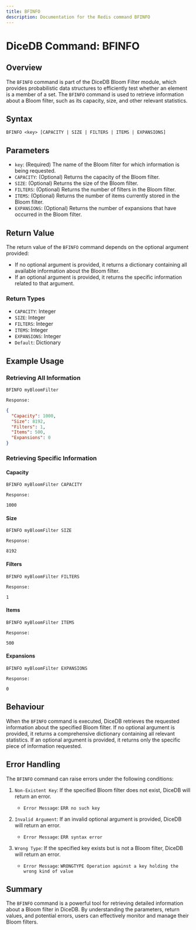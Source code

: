 ```yaml
---
title: BFINFO
description: Documentation for the Redis command BFINFO
---
```


# DiceDB Command: BFINFO

## Overview

The `BFINFO` command is part of the DiceDB Bloom Filter module, which provides probabilistic data structures to efficiently test whether an element is a member of a set. The `BFINFO` command is used to retrieve information about a Bloom filter, such as its capacity, size, and other relevant statistics.

## Syntax

```plaintext
BFINFO <key> [CAPACITY | SIZE | FILTERS | ITEMS | EXPANSIONS]
```

## Parameters

- `key`: (Required) The name of the Bloom filter for which information is being requested.
- `CAPACITY`: (Optional) Returns the capacity of the Bloom filter.
- `SIZE`: (Optional) Returns the size of the Bloom filter.
- `FILTERS`: (Optional) Returns the number of filters in the Bloom filter.
- `ITEMS`: (Optional) Returns the number of items currently stored in the Bloom filter.
- `EXPANSIONS`: (Optional) Returns the number of expansions that have occurred in the Bloom filter.

## Return Value

The return value of the `BFINFO` command depends on the optional argument provided:

- If no optional argument is provided, it returns a dictionary containing all available information about the Bloom filter.
- If an optional argument is provided, it returns the specific information related to that argument.

### Return Types

- `CAPACITY`: Integer
- `SIZE`: Integer
- `FILTERS`: Integer
- `ITEMS`: Integer
- `EXPANSIONS`: Integer
- `Default`: Dictionary

## Example Usage

### Retrieving All Information

```plaintext
BFINFO myBloomFilter
```

`Response:`

```json
{
  "Capacity": 1000,
  "Size": 8192,
  "Filters": 1,
  "Items": 500,
  "Expansions": 0
}
```

### Retrieving Specific Information

#### Capacity

```plaintext
BFINFO myBloomFilter CAPACITY
```

`Response:`

```plaintext
1000
```

#### Size

```plaintext
BFINFO myBloomFilter SIZE
```

`Response:`

```plaintext
8192
```

#### Filters

```plaintext
BFINFO myBloomFilter FILTERS
```

`Response:`

```plaintext
1
```

#### Items

```plaintext
BFINFO myBloomFilter ITEMS
```

`Response:`

```plaintext
500
```

#### Expansions

```plaintext
BFINFO myBloomFilter EXPANSIONS
```

`Response:`

```plaintext
0
```

## Behaviour

When the `BFINFO` command is executed, DiceDB retrieves the requested information about the specified Bloom filter. If no optional argument is provided, it returns a comprehensive dictionary containing all relevant statistics. If an optional argument is provided, it returns only the specific piece of information requested.

## Error Handling

The `BFINFO` command can raise errors under the following conditions:

1. `Non-Existent Key`: If the specified Bloom filter does not exist, DiceDB will return an error.

   - `Error Message`: `ERR no such key`

1. `Invalid Argument`: If an invalid optional argument is provided, DiceDB will return an error.

   - `Error Message`: `ERR syntax error`

1. `Wrong Type`: If the specified key exists but is not a Bloom filter, DiceDB will return an error.

   - `Error Message`: `WRONGTYPE Operation against a key holding the wrong kind of value`

## Summary

The `BFINFO` command is a powerful tool for retrieving detailed information about a Bloom filter in DiceDB. By understanding the parameters, return values, and potential errors, users can effectively monitor and manage their Bloom filters.

